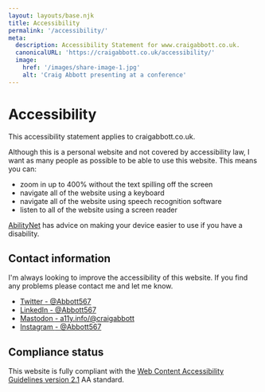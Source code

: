 ```yaml
---
layout: layouts/base.njk
title: Accessibility
permalink: '/accessibility/'
meta:
  description: Accessibility Statement for www.craigabbott.co.uk.
  canonicalURL: 'https://craigabbott.co.uk/accessibility/'
  image:
    href: '/images/share-image-1.jpg'
    alt: 'Craig Abbott presenting at a conference'
---
```


# Accessibility

This accessibility statement applies to craigabbott.co.uk.

Although this is a personal website and not covered by accessibility law, I want as many people as possible to be able to use this website. This means you can:
- zoom in up to 400% without the text spilling off the screen
- navigate all of the website using a keyboard
- navigate all of the website using speech recognition software
- listen to all of the website using a screen reader

[AbilityNet](https://mcmw.abilitynet.org.uk/) has advice on making your device easier to use if you have a disability.

## Contact information

I'm always looking to improve the accessibility of this website. If you find any problems please contact me and let me know.

<ul>
  <li>
    <a href="https://twitter.com/abbott567">
      Twitter 
      <span class="visually-hidden">
        - @Abbott567
      </span>
    </a>
  </li>
  <li>
    <a href="https://uk.linkedin.com/in/abbott567">
      LinkedIn 
      <span class="visually-hidden">
        - @Abbott567
      </span>
    </a>
  </li>
  <li>
    <a href="https://a11y.info/@craigabbott">
      Mastodon 
      <span class="visually-hidden">
        - a11y.info/@craigabbott
      </span>
    </a>
  </li>
  <li>
    <a href="https://instagram.com/abbott567">
      Instagram 
      <span class="visually-hidden">
        - @Abbott567
      </span>
    </a>
  </li>
</ul>

## Compliance status

This website is fully compliant with the [Web Content Accessibility Guidelines version 2.1](https://www.w3.org/WAI/WCAG21/Understanding/) AA standard.
